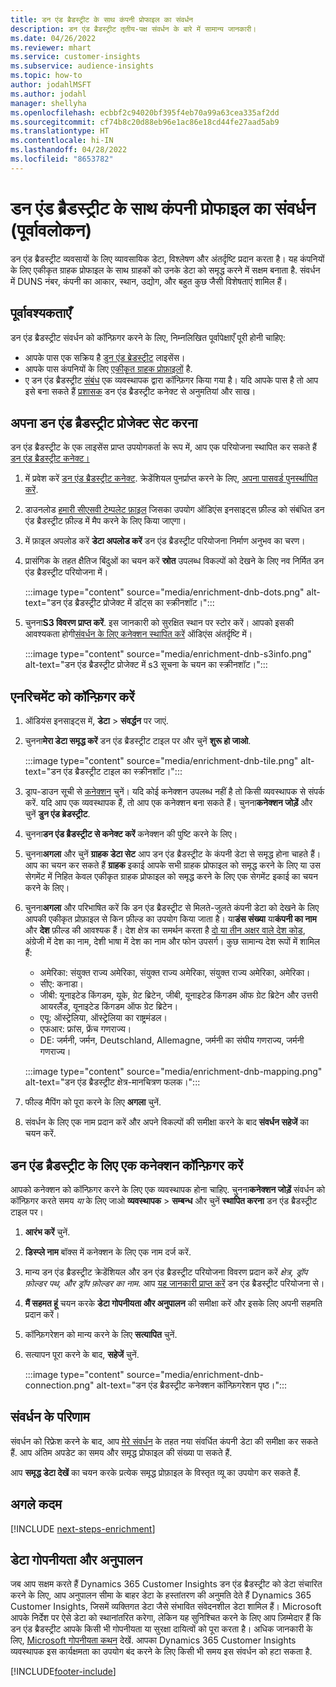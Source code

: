 ```yaml
---
title: डन एंड ब्रैडस्ट्रीट के साथ कंपनी प्रोफाइल का संवर्धन
description: डन एंड ब्रैडस्ट्रीट तृतीय-पक्ष संवर्धन के बारे में सामान्य जानकारी।
ms.date: 04/26/2022
ms.reviewer: mhart
ms.service: customer-insights
ms.subservice: audience-insights
ms.topic: how-to
author: jodahlMSFT
ms.author: jodahl
manager: shellyha
ms.openlocfilehash: ecbbf2c94020bf395f4eb70a99a63cea335af2dd
ms.sourcegitcommit: cf74b8c20d88eb96e1ac86e18cd44fe27aad5ab9
ms.translationtype: HT
ms.contentlocale: hi-IN
ms.lasthandoff: 04/28/2022
ms.locfileid: "8653782"
---
```

# <a name="enrichment-of-company-profiles-with-dun--bradstreet-preview"></a>डन एंड ब्रैडस्ट्रीट के साथ कंपनी प्रोफाइल का संवर्धन (पूर्वावलोकन)

डन एंड ब्रैडस्ट्रीट व्यवसायों के लिए व्यावसायिक डेटा, विश्लेषण और अंतर्दृष्टि प्रदान करता है। यह कंपनियों के लिए एकीकृत ग्राहक प्रोफाइल के साथ ग्राहकों को उनके डेटा को समृद्ध करने में सक्षम बनाता है. संवर्धन में DUNS नंबर, कंपनी का आकार, स्थान, उद्योग, और बहुत कुछ जैसी विशेषताएं शामिल हैं।

## <a name="prerequisites"></a>पूर्वावश्यकताएँ

डन एंड ब्रैडस्ट्रीट संवर्धन को कॉन्फ़िगर करने के लिए, निम्नलिखित पूर्वापेक्षाएँ पूरी होनी चाहिए:

- आपके पास एक सक्रिय है [डुन एंड ब्रेडस्ट्रीट](https://www.dnb.com/marketing/media/give-your-data-a-boost.html?source=microsoft_audience_insights) लाइसेंस।
- आपके पास कंपनियों के लिए [एकीकृत ग्राहक प्रोफ़ाइलों](customer-profiles.md) है.
- ए डन एंड ब्रैडस्ट्रीट [संबंध](connections.md) एक व्यवस्थापक द्वारा कॉन्फ़िगर किया गया है। यदि आपके पास है तो आप इसे बना सकते हैं [प्रशासक](permissions.md#admin) डन एंड ब्रैडस्ट्रीट कनेक्ट से अनुमतियां और साख। 

## <a name="setting-up-your-dun--bradstreet-project"></a>अपना डन एंड ब्रैडस्ट्रीट प्रोजेक्ट सेट करना

डन एंड ब्रैडस्ट्रीट के एक लाइसेंस प्राप्त उपयोगकर्ता के रूप में, आप एक परियोजना स्थापित कर सकते हैं [डन एंड ब्रैडस्ट्रीट कनेक्ट।](https://connect.dnb.com?lead_source=microsoft_audienceinsights) 


1. में प्रवेश करें [डन एंड ब्रैडस्ट्रीट कनेक्ट](https://connect.dnb.com?lead_source=microsoft_audienceinsights). क्रेडेंशियल पुनर्प्राप्त करने के लिए, [अपना पासवर्ड पुनर्स्थापित करें](https://sso.dnb.com/signin/forgot-password?lead_source=microsoft_audienceinsights).

1. डाउनलोड [हमारी सीएसवी टेम्पलेट फ़ाइल](https://c360devenrichment.blob.core.windows.net/mapping/DnBCIdatamapping.csv) जिसका उपयोग ऑडिएंस इनसाइट्स फ़ील्ड को संबंधित डन एंड ब्रैडस्ट्रीट फ़ील्ड में मैप करने के लिए किया जाएगा। 

1. में फ़ाइल अपलोड करें **डेटा अपलोड करें** डन एंड ब्रैडस्ट्रीट परियोजना निर्माण अनुभव का चरण। 

1. प्रासंगिक के तहत क्षैतिज बिंदुओं का चयन करें **स्रोत** उपलब्ध विकल्पों को देखने के लिए नव निर्मित डन एंड ब्रैडस्ट्रीट परियोजना में।

   :::image type="content" source="media/enrichment-dnb-dots.png" alt-text="डन एंड ब्रैडस्ट्रीट प्रोजेक्ट में डॉट्स का स्क्रीनशॉट।":::

1. चुनना**S3 विवरण प्राप्त करें**. इस जानकारी को सुरक्षित स्थान पर स्टोर करें। आपको इसकी आवश्यकता होगी[संवर्धन के लिए कनेक्शन स्थापित करें](#configure-a-connection-for-dun--bradstreet) ऑडिएंस अंतर्दृष्टि में। 

   :::image type="content" source="media/enrichment-dnb-s3info.png" alt-text="डन एंड ब्रैडस्ट्रीट प्रोजेक्ट में s3 सूचना के चयन का स्क्रीनशॉट।":::



## <a name="configure-the-enrichment"></a>एनरिचमेंट को कॉन्फ़िगर करें

1. ऑडियंस इनसाइट्स में, **डेटा** > **संवर्द्धन** पर जाएं.

1. चुनना**मेरा डेटा समृद्ध करें** डन एंड ब्रैडस्ट्रीट टाइल पर और चुनें **शुरू हो जाओ**.

   :::image type="content" source="media/enrichment-dnb-tile.png" alt-text="डन एंड ब्रैडस्ट्रीट टाइल का स्क्रीनशॉट।":::

1. ड्राप-डाउन सूची से [कनेक्शन](connections.md) चुनें। यदि कोई कनेक्शन उपलब्ध नहीं है तो किसी व्यवस्थापक से संपर्क करें. यदि आप एक व्यवस्थापक हैं, तो आप एक कनेक्शन बना सकते हैं। चुनना**कनेक्शन जोड़ें** और चुनें **डुन एंड ब्रेडस्ट्रीट**. 

1. चुनना**डन एंड ब्रैडस्ट्रीट से कनेक्ट करें** कनेक्शन की पुष्टि करने के लिए।

1. चुनना**अगला** और चुनें **ग्राहक डेटा सेट** आप डन एंड ब्रैडस्ट्रीट के कंपनी डेटा से समृद्ध होना चाहते हैं। आप का चयन कर सकते हैं **ग्राहक** इकाई आपके सभी ग्राहक प्रोफाइल को समृद्ध करने के लिए या उस सेगमेंट में निहित केवल एकीकृत ग्राहक प्रोफाइल को समृद्ध करने के लिए एक सेगमेंट इकाई का चयन करने के लिए।

1. चुनना**अगला** और परिभाषित करें कि डन एंड ब्रैडस्ट्रीट से मिलते-जुलते कंपनी डेटा को देखने के लिए आपकी एकीकृत प्रोफ़ाइल से किन फ़ील्ड का उपयोग किया जाता है। या**डंस संख्या** या**कंपनी का नाम** और **देश** फ़ील्ड की आवश्यक हैं। देश क्षेत्र का समर्थन करता है [दो या तीन अक्षर वाले देश कोड](https://www.iso.org/iso-3166-country-codes.html), अंग्रेजी में देश का नाम, देशी भाषा में देश का नाम और फोन उपसर्ग। कुछ सामान्य देश रूपों में शामिल हैं:

   * अमेरिका: संयुक्त राज्य अमेरिका, संयुक्त राज्य अमेरिका, संयुक्त राज्य अमेरिका, अमेरिका।
   * सीए: कनाडा।
   * जीबी: यूनाइटेड किंगडम, यूके, ग्रेट ब्रिटेन, जीबी, यूनाइटेड किंगडम ऑफ ग्रेट ब्रिटेन और उत्तरी आयरलैंड, यूनाइटेड किंगडम ऑफ ग्रेट ब्रिटेन।
   * एयू: ऑस्ट्रेलिया, ऑस्ट्रेलिया का राष्ट्रमंडल।
   * एफआर: फ्रांस, फ्रेंच गणराज्य।
   * DE: जर्मनी, जर्मन, Deutschland, Allemagne, जर्मनी का संघीय गणराज्य, जर्मनी गणराज्य।

   :::image type="content" source="media/enrichment-dnb-mapping.png" alt-text="डन एंड ब्रैडस्ट्रीट क्षेत्र-मानचित्रण फलक।":::

1. फील्ड मैपिंग को पूरा करने के लिए **अगला** चुनें.

1. संवर्धन के लिए एक नाम प्रदान करें और अपने विकल्पों की समीक्षा करने के बाद **संवर्धन सहेजें** का चयन करें.


## <a name="configure-a-connection-for-dun--bradstreet"></a>डन एंड ब्रैडस्ट्रीट के लिए एक कनेक्शन कॉन्फ़िगर करें 

आपको कनेक्शन को कॉन्फ़िगर करने के लिए एक व्यवस्थापक होना चाहिए. चुनना**कनेक्शन जोड़ें** संवर्धन को कॉन्फ़िगर करते समय *या* के लिए जाओ **व्यवस्थापक** > **सम्बन्ध** और चुनें **स्थापित करना** डन एंड ब्रैडस्ट्रीट टाइल पर।

1. **आरंभ करें** चुनें. 

1. **डिस्प्ले नाम** बॉक्स में कनेक्शन के लिए एक नाम दर्ज करें.

1. मान्य डन एंड ब्रैडस्ट्रीट क्रेडेंशियल और डन एंड ब्रैडस्ट्रीट परियोजना विवरण प्रदान करें *क्षेत्र, ड्रॉप फ़ोल्डर पथ, और ड्रॉप फ़ोल्डर का नाम*. आप [यह जानकारी प्राप्त करें](#setting-up-your-dun--bradstreet-project) डन एंड ब्रैडस्ट्रीट परियोजना से।

1. **मैं सहमत हूं** चयन करके **डेटा गोपनीयता और अनुपालन** की समीक्षा करें और इसके लिए अपनी सहमति प्रदान करें।

1. कॉन्फ़िगरेशन को मान्य करने के लिए **सत्यापित** चुनें.

1. सत्यापन पूरा करने के बाद, **सहेजें** चुनें.
   
   :::image type="content" source="media/enrichment-dnb-connection.png" alt-text="डन एंड ब्रैडस्ट्रीट कनेक्शन कॉन्फ़िगरेशन पृष्ठ।":::

## <a name="enrichment-results"></a>संवर्धन के परिणाम

संवर्धन को रिफ्रेश करने के बाद, आप [मेरे संवर्धन](enrichment-hub.md) के तहत नया संवर्धित कंपनी डेटा की समीक्षा कर सकते हैं. आप अंतिम अपडेट का समय और समृद्ध प्रोफाइल की संख्या पा सकते हैं.

आप **समृद्ध डेटा देखें** का चयन करके प्रत्येक समृद्ध प्रोफ़ाइल के विस्तृत व्यू का उपयोग कर सकते हैं.

## <a name="next-steps"></a>अगले कदम

[!INCLUDE [next-steps-enrichment](includes/next-steps-enrichment.md)]

## <a name="data-privacy-and-compliance"></a>डेटा गोपनीयता और अनुपालन

जब आप सक्षम करते हैं Dynamics 365 Customer Insights डन एंड ब्रैडस्ट्रीट को डेटा संचारित करने के लिए, आप अनुपालन सीमा के बाहर डेटा के हस्तांतरण की अनुमति देते हैं Dynamics 365 Customer Insights, जिसमें व्यक्तिगत डेटा जैसे संभावित संवेदनशील डेटा शामिल हैं। Microsoft आपके निर्देश पर ऐसे डेटा को स्थानांतरित करेगा, लेकिन यह सुनिश्चित करने के लिए आप ज़िम्मेदार हैं कि डन एंड ब्रैडस्ट्रीट आपके किसी भी गोपनीयता या सुरक्षा दायित्वों को पूरा करता है। अधिक जानकारी के लिए, [Microsoft गोपनीयता कथन](https://go.microsoft.com/fwlink/?linkid=396732) देखें.
आपका Dynamics 365 Customer Insights व्यवस्थापक इस कार्यक्षमता का उपयोग बंद करने के लिए किसी भी समय इस संवर्धन को हटा सकता है.


[!INCLUDE[footer-include](includes/footer-banner.md)]
